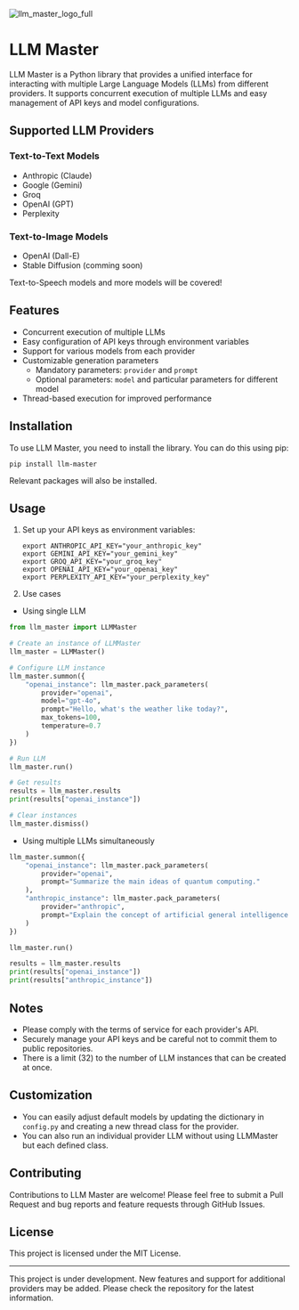 ![llm_master_logo_full](https://github.com/Habatakurikei/llm_master/assets/131997581/35bc6932-def9-4595-a2b3-2c122fb4e61e)

# LLM Master

LLM Master is a Python library that provides a unified interface for interacting with multiple Large Language Models (LLMs) from different providers. It supports concurrent execution of multiple LLMs and easy management of API keys and model configurations.

## Supported LLM Providers

### Text-to-Text Models
- Anthropic (Claude)
- Google (Gemini)
- Groq
- OpenAI (GPT)
- Perplexity

### Text-to-Image Models
- OpenAI (Dall-E)
- Stable Diffusion (comming soon)

Text-to-Speech models and more models will be covered!

## Features

- Concurrent execution of multiple LLMs
- Easy configuration of API keys through environment variables
- Support for various models from each provider
- Customizable generation parameters
  - Mandatory parameters: `provider` and `prompt`
  - Optional parameters: `model` and particular parameters for different model
- Thread-based execution for improved performance

## Installation

To use LLM Master, you need to install the library. You can do this using pip:

```
pip install llm-master
```

Relevant packages will also be installed.

## Usage

1. Set up your API keys as environment variables:

   ```
   export ANTHROPIC_API_KEY="your_anthropic_key"
   export GEMINI_API_KEY="your_gemini_key"
   export GROQ_API_KEY="your_groq_key"
   export OPENAI_API_KEY="your_openai_key"
   export PERPLEXITY_API_KEY="your_perplexity_key"
   ```

2. Use cases

  * Using single LLM

```python
from llm_master import LLMMaster

# Create an instance of LLMMaster
llm_master = LLMMaster()

# Configure LLM instance
llm_master.summon({
    "openai_instance": llm_master.pack_parameters(
        provider="openai",
        model="gpt-4o",
        prompt="Hello, what's the weather like today?",
        max_tokens=100,
        temperature=0.7
    )
})

# Run LLM
llm_master.run()

# Get results
results = llm_master.results
print(results["openai_instance"])

# Clear instances
llm_master.dismiss()
```

  * Using multiple LLMs simultaneously

```python
llm_master.summon({
    "openai_instance": llm_master.pack_parameters(
        provider="openai",
        prompt="Summarize the main ideas of quantum computing."
    ),
    "anthropic_instance": llm_master.pack_parameters(
        provider="anthropic",
        prompt="Explain the concept of artificial general intelligence."
    )
})

llm_master.run()

results = llm_master.results
print(results["openai_instance"])
print(results["anthropic_instance"])
```

## Notes

- Please comply with the terms of service for each provider's API.
- Securely manage your API keys and be careful not to commit them to public repositories.
- There is a limit (32) to the number of LLM instances that can be created at once.

## Customization

- You can easily adjust default models by updating the dictionary in `config.py` and creating a new thread class for the provider.
- You can also run an individual provider LLM without using LLMMaster but each defined class.

## Contributing

Contributions to LLM Master are welcome! Please feel free to submit a Pull Request and bug reports and feature requests through GitHub Issues.

## License

This project is licensed under the MIT License.

---

This project is under development. New features and support for additional providers may be added. Please check the repository for the latest information.
